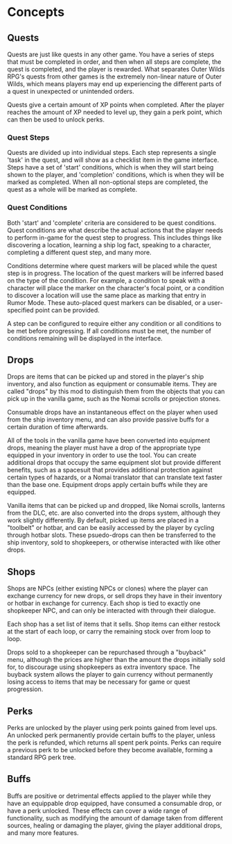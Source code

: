 ﻿# Concepts

## Quests

Quests are just like quests in any other game.
You have a series of steps that must be completed in order,
and then when all steps are complete, the quest is completed, and the player is rewarded.
What separates Outer Wilds RPG's quests from other games is the extremely non-linear nature of Outer Wilds,
which means players may end up experiencing the different parts of a quest in unexpected or unintended orders.


Quests give a certain amount of XP points when completed.
After the player reaches the amount of XP needed to level up, they gain a perk point,
which can then be used to unlock perks.

### Quest Steps

Quests are divided up into individual steps.
Each step represents a single 'task' in the quest, and will show as a checklist item in the game interface.
Steps have a set of 'start' conditions, which is when they will start being shown to the player,
and 'completion' conditions, which is when they will be marked as completed.
When all non-optional steps are completed, the quest as a whole will be marked as complete.

### Quest Conditions

Both 'start' and 'complete' criteria are considered to be quest conditions.
Quest conditions are what describe the actual actions that the player needs to perform in-game
for the quest step to progress. This includes things like discovering a location, learning a ship log fact,
speaking to a character, completing a different quest step, and many more.


Conditions determine where quest markers will be placed while the quest step is in progress.
The location of the quest markers will be inferred based on the type of the condition.
For example, a condition to speak with a character will place the marker on the character's focal point,
or a condition to discover a location will use the same place as marking that entry in Rumor Mode.
These auto-placed quest markers can be disabled, or a user-specified point can be provided.


A step can be configured to require either any condition or all conditions to be met before progressing.
If all conditions must be met, the number of conditions remaining will be displayed in the interface.

## Drops

Drops are items that can be picked up and stored in the player's ship inventory, and also function as
equipment or consumable items. They are called "drops" by this mod to distinguish them
from the objects that you can pick up in the vanilla game, such as the Nomai scrolls or projection stones.


Consumable drops have an instantaneous effect on the player when used from the ship inventory menu, and can
also provide passive buffs for a certain duration of time afterwards.


All of the tools in the vanilla game have been converted into equipment drops, meaning the player must have
a drop of the appropriate type equipped in your inventory in order to use the tool. You can create
additional drops that occupy the same equipment slot but provide different benefits, such as a spacesuit
that provides additional protection against certain types of hazards, or a Nomai translator that can
translate text faster than the base one. Equipment drops apply certain buffs while they are equipped.


Vanilla items that can be picked up and dropped, like Nomai scrolls, lanterns from the DLC, etc. are also
converted into the drops system, although they work slightly differently. By default, picked up items are
placed in a "toolbelt" or hotbar, and can be easily accessed by the player by cycling through hotbar slots.
These psuedo-drops can then be transferred to the ship inventory, sold to shopkeepers, or otherwise
interacted with like other drops.

## Shops

Shops are NPCs (either existing NPCs or clones) where the player can exchange currency for new drops,
or sell drops they have in their inventory or hotbar in exchange for currency. Each shop is tied to
exactly one shopkeeper NPC, and can only be interacted with through their dialogue.


Each shop has a set list of items that it sells. Shop items can either restock at the start of each loop,
or carry the remaining stock over from loop to loop.


Drops sold to a shopkeeper can be repurchased through a "buyback" menu, although the prices are higher than
the amount the drops initially sold for, to discourage using shopkeepers as extra inventory space.
The buyback system allows the player to gain currency without permanently losing access to items that
may be necessary for game or quest progression.

## Perks

Perks are unlocked by the player using perk points gained from level ups. An unlocked perk permanently
provide certain buffs to the player, unless the perk is refunded, which returns all spent perk points.
Perks can require a previous perk to be unlocked before they become available, forming a standard RPG
perk tree.

## Buffs

Buffs are positive or detrimental effects applied to the player while they have an equippable drop equipped,
have consumed a consumable drop, or have a perk unlocked. These effects can cover a wide range of functionality,
such as modifying the amount of damage taken from different sources, healing or damaging the player,
giving the player additional drops, and many more features.